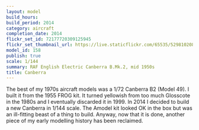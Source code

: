 ```yaml
---
layout: model
build_hours: 
build_period: 2014
category: aircraft
completion_date: 2014
flickr_set_id: 72177720309125945
flickr_set_thumbnail_url: https://live.staticflickr.com/65535/52981020877_4b00354881_m.jpg
model_id: 158
publish: true
scale: 1/144
summary: RAF English Electric Canberra B.Mk.2, mid 1950s
title: Canberra
---
```


The best of my 1970s aircraft models was a 1/72 Canberra B2 (Model 49). I built it from the 1955 FROG kit. It turned yellowish from too much Glosscote in the 1980s and I eventually discarded it in 1999. In 2014 I decided to build a new Canberra in 1/144 scale. The Amodel kit looked OK in the box but was an ill-fitting beast of a thing to build. Anyway, now that it is done, another piece of my early modelling history has been reclaimed.
